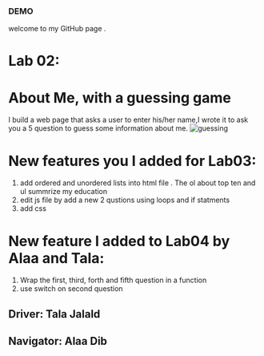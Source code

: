 ### DEMO
welcome to my GitHub page .
# Lab 02: 
# About Me, with a guessing game
I build a web page that asks a user to enter his/her name,I wrote it to ask you a 5 question to guess some information about me.
![guessing](https://www.gamesbrief.com/assets/2019/04/questions.jpg)

# New features you I added for Lab03:
1) add ordered and unordered lists into html file . The ol about top ten and ul summrize my education
2) edit js file by add a new 2 qustions using loops and if statments
3) add css 

# New feature I added to Lab04 by Alaa and Tala:
1) Wrap the first, third, forth and fifth question in a function
2) use switch on second question


## Driver: Tala Jalald
## Navigator: Alaa Dib

